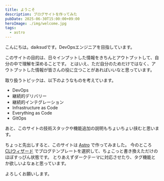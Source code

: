 ```yaml
---
title: ようこそ
description: ブログサイトを作ってみた
pubDate: 2025-06-30T15:00:00+09:00
heroImage: ./img/welcome.jpg
tags:
  - astro
---
```


こんにちは。daiksudです。DevOpsエンジニアを目指しています。

このサイトの目的は、日々インプットした情報をきちんとアウトプットして、自分の中で理解を深めることです。
とはいえ、ただ自分のためだけではなく、アウトプットした情報が皆さんの役に立つことがあればいいなと思っています。

取り扱うトピックは、以下のようなものを考えています。

- DevOps
- 継続的デリバリー
- 継続的インテグレーション
- Infrastructure as Code
- Everything as Code
- GitOps

あと、このサイトの技術スタックや機能追加の説明もちょいちょい挟むと思います。

ちょっと先出しすると、このサイトは [Astro](https://astro.build/) で作ってみました。
今のところ [CLIウィザード](https://docs.astro.build/ja/install-and-setup/#cli%E3%82%A6%E3%82%A3%E3%82%B6%E3%83%BC%E3%83%89%E3%81%8B%E3%82%89%E3%82%A4%E3%83%B3%E3%82%B9%E3%83%88%E3%83%BC%E3%83%AB%E3%81%99%E3%82%8B) でブログテンプレートを選択して、ちょこっと書き換えただけのほぼすっぴん状態です。
とりあえずダークテーマに対応させたり、タグ機能とか欲しいよなぁと思っています。

よろしくお願いします。

